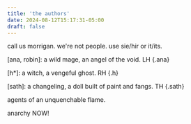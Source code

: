 ```yaml
---
title: 'the authors'
date: 2024-08-12T15:17:31-05:00
draft: false
---
```


call us morrigan. we're not people. use sie/hir or it/its. 

\[ana, robin]: a wild mage, an angel of the void. LH
{.ana}

\[h*]: a witch, a vengeful ghost. RH
{.h}

\[sath]: a changeling, a doll built of paint and fangs. TH
{.sath}

agents of an unquenchable flame.

anarchy NOW!
